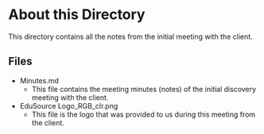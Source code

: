 # About this Directory
This directory contains all the notes from the initial meeting with the client.

## Files
- Minutes.md
  - This file contains the meeting minutes (notes) of the initial discovery meeting with the client.
- EduSource Logo_RGB_clr.png
  - This file is the logo that was provided to us during this meeting from the client.
